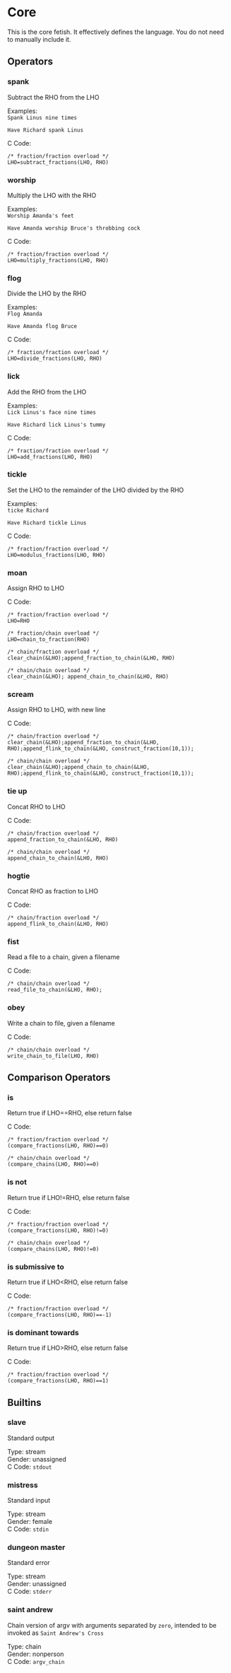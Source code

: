 # Core
This is the core fetish. It effectively defines the language. You do not need to manually include it.
## Operators
### spank
Subtract the RHO from the LHO  

Examples:  
`Spank Linus nine times`  

`Have Richard spank Linus`  

C Code:  

    /* fraction/fraction overload */
    LHO=subtract_fractions(LHO, RHO)  

### worship
Multiply the LHO with the RHO  

Examples:  
`Worship Amanda's feet`  

`Have Amanda worship Bruce's throbbing cock`  

C Code:  

    /* fraction/fraction overload */
    LHO=multiply_fractions(LHO, RHO)  

### flog
Divide the LHO by the RHO  

Examples:  
`Flog Amanda`  

`Have Amanda flog Bruce`  

C Code:  

    /* fraction/fraction overload */
    LHO=divide_fractions(LHO, RHO)  

### lick
Add the RHO from the LHO  

Examples:  
`Lick Linus's face nine times`  

`Have Richard lick Linus's tummy`  

C Code:  

    /* fraction/fraction overload */
    LHO=add_fractions(LHO, RHO)  

### tickle
Set the LHO to the remainder of the LHO divided by the RHO  

Examples:  
`ticke Richard`  

`Have Richard tickle Linus`  

C Code:  

    /* fraction/fraction overload */
    LHO=modulus_fractions(LHO, RHO)  

### moan
Assign RHO to LHO  

C Code:  

    /* fraction/fraction overload */
    LHO=RHO  

    /* fraction/chain overload */
    LHO=chain_to_fraction(RHO)  

    /* chain/fraction overload */
    clear_chain(&LHO);append_fraction_to_chain(&LHO, RHO)  

    /* chain/chain overload */
    clear_chain(&LHO); append_chain_to_chain(&LHO, RHO)  

### scream
Assign RHO to LHO, with new line  

C Code:  

    /* chain/fraction overload */
    clear_chain(&LHO);append_fraction_to_chain(&LHO, RHO);append_flink_to_chain(&LHO, construct_fraction(10,1));  

    /* chain/chain overload */
    clear_chain(&LHO);append_chain_to_chain(&LHO, RHO);append_flink_to_chain(&LHO, construct_fraction(10,1));  

### tie up
Concat RHO to LHO  

C Code:  

    /* chain/fraction overload */
    append_fraction_to_chain(&LHO, RHO)  

    /* chain/chain overload */
    append_chain_to_chain(&LHO, RHO)  

### hogtie
Concat RHO as fraction to LHO  

C Code:  

    /* chain/fraction overload */
    append_flink_to_chain(&LHO, RHO)  

### fist
Read a file to a chain, given a filename  

C Code:  

    /* chain/chain overload */
    read_file_to_chain(&LHO, RHO);  

### obey
Write a chain to file, given a filename  

C Code:  

    /* chain/chain overload */
    write_chain_to_file(LHO, RHO)  

## Comparison Operators
### is
Return true if LHO==RHO, else return false  

C Code:  

    /* fraction/fraction overload */
    (compare_fractions(LHO, RHO)==0)  

    /* chain/chain overload */
    (compare_chains(LHO, RHO)==0)  

### is not
Return true if LHO!=RHO, else return false  

C Code:  

    /* fraction/fraction overload */
    (compare_fractions(LHO, RHO)!=0)  

    /* chain/chain overload */
    (compare_chains(LHO, RHO)!=0)  

### is submissive to
Return true if LHO<RHO, else return false  

C Code:  

    /* fraction/fraction overload */
    (compare_fractions(LHO, RHO)==-1)  

### is dominant towards
Return true if LHO>RHO, else return false  

C Code:  

    /* fraction/fraction overload */
    (compare_fractions(LHO, RHO)==1)  

## Builtins
### slave
Standard output  

Type: stream  
Gender: unassigned  
C Code: `stdout`  

### mistress
Standard input  

Type: stream  
Gender: female  
C Code: `stdin`  

### dungeon master
Standard error  

Type: stream  
Gender: unassigned  
C Code: `stderr`  

### saint andrew
Chain version of argv with arguments separated by `zero`, intended to be invoked as `Saint Andrew's Cross`  

Type: chain  
Gender: nonperson  
C Code: `argv_chain`  

